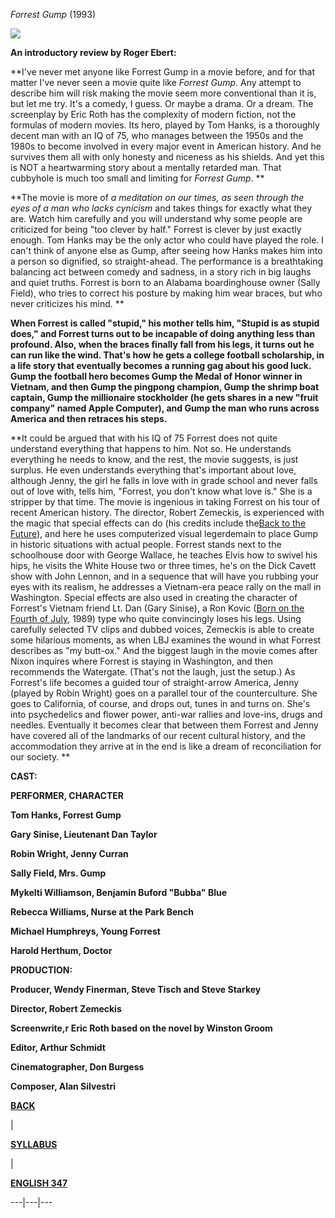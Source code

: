 _Forrest Gump_ (1993)

![](../13_Images_Movie/forgum.jpg)



**An introductory review by Roger Ebert:**

**I've never met anyone like Forrest Gump in a movie before, and for that
matter I've never seen a movie quite like _Forrest Gump_. Any attempt to
describe him will risk making the movie seem more conventional than it is, but
let me try. It's a comedy, I guess. Or maybe a drama. Or a dream. The
screenplay by Eric Roth has the complexity of modern fiction, not the formulas
of modern movies. Its hero, played by Tom Hanks, is a thoroughly decent man
with an IQ of 75, who manages between the 1950s and the 1980s to become
involved in every major event in American history. And he survives them all
with only honesty and niceness as his shields. And yet this is NOT a
heartwarming story about a mentally retarded man. That cubbyhole is much too
small and limiting for _Forrest Gump_. **

**The movie is more of _a meditation on our times, as seen through the eyes of
a man who lacks cynicism_ and takes things for exactly what they are. Watch
him carefully and you will understand why some people are criticized for being
"too clever by half." Forrest is clever by just exactly enough. Tom Hanks may
be the only actor who could have played the role. I can't think of anyone else
as Gump, after seeing how Hanks makes him into a person so dignified, so
straight-ahead. The performance is a breathtaking balancing act between comedy
and sadness, in a story rich in big laughs and quiet truths. Forrest is born
to an Alabama boardinghouse owner (Sally Field), who tries to correct his
posture by making him wear braces, but who never criticizes his mind. **

**When Forrest is called "stupid," his mother tells him, "Stupid is as stupid
does," and Forrest turns out to be incapable of doing anything less than
profound. Also, when the braces finally fall from his legs, it turns out he
can run like the wind. That's how he gets a college football scholarship, in a
life story that eventually becomes a running gag about his good luck. Gump the
football hero becomes Gump the Medal of Honor winner in Vietnam, and then Gump
the pingpong champion, Gump the shrimp boat captain, Gump the millionaire
stockholder (he gets shares in a new "fruit company" named Apple Computer),
and Gump the man who runs across America and then retraces his steps.**

**It could be argued that with his IQ of 75 Forrest does not quite understand
everything that happens to him. Not so. He understands everything he needs to
know, and the rest, the movie suggests, is just surplus. He even understands
everything that's important about love, although Jenny, the girl he falls in
love with in grade school and never falls out of love with, tells him,
"Forrest, you don't know what love is." She is a stripper by that time. The
movie is ingenious in taking Forrest on his tour of recent American history.
The director, Robert Zemeckis, is experienced with the magic that special
effects can do (his credits include the[Back to the
Future](Summary_BackFuture.htm)), and here he uses computerized visual
legerdemain to place Gump in historic situations with actual people. Forrest
stands next to the schoolhouse door with George Wallace, he teaches Elvis how
to swivel his hips, he visits the White House two or three times, he's on the
Dick Cavett show with John Lennon, and in a sequence that will have you
rubbing your eyes with its realism, he addresses a Vietnam-era peace rally on
the mall in Washington. Special effects are also used in creating the
character of Forrest's Vietnam friend Lt. Dan (Gary Sinise), a Ron Kovic
([Born on the Fourth of
July](http://us.imdb.com/Title?Born+on+the+Fourth+of+July+\(1989\)), 1989)
type who quite convincingly loses his legs. Using carefully selected TV clips
and dubbed voices, Zemeckis is able to create some hilarious moments, as when
LBJ examines the wound in what Forrest describes as "my butt-ox." And the
biggest laugh in the movie comes after Nixon inquires where Forrest is staying
in Washington, and then recommends the Watergate. (That's not the laugh, just
the setup.) As Forrest's life becomes a guided tour of straight-arrow America,
Jenny (played by Robin Wright) goes on a parallel tour of the counterculture.
She goes to California, of course, and drops out, tunes in and turns on. She's
into psychedelics and flower power, anti-war rallies and love-ins, drugs and
needles. Eventually it becomes clear that between them Forrest and Jenny have
covered all of the landmarks of our recent cultural history, and the
accommodation they arrive at in the end is like a dream of reconciliation for
our society. **

**CAST:**

**PERFORMER, CHARACTER**

**Tom Hanks, Forrest Gump**

**Gary Sinise, Lieutenant Dan Taylor**

**Robin Wright, Jenny Curran**

**Sally Field, Mrs. Gump**

**Mykelti Williamson, Benjamin Buford "Bubba" Blue**

**Rebecca Williams, Nurse at the Park Bench**

**Michael Humphreys, Young Forrest**

**Harold Herthum, Doctor**

**PRODUCTION:**

**Producer, Wendy Finerman, Steve Tisch and Steve Starkey**

**Director, Robert Zemeckis**

**Screenwrite,r Eric Roth based on the novel by Winston Groom**

**Editor, Arthur Schmidt**

**Cinematographer, Don Burgess**

**Composer, Alan Silvestri**



**[BACK](../Courses/Engl_347_W99/347_W99_Q_W10.htm)**

|

**[SYLLABUS](../Courses/Engl_347_W99/347_W99_Syl.htm)**

|

**[ENGLISH 347](../Courses/Engl_347_W99/347_w99_Cover.htm)**  
  
---|---|---  
  


